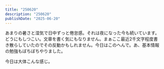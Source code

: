 ```yaml
---
title: "250620"
description: "250620"
publishDate: "2025-06-20"
---
```


あまりの暑さと湿気で日中ずっと倦怠感。それは夜になった今も続いています。どうにもしつこい。文章を書く気にもなりません。まぁここ最近2千文字程度書き散らしていたのでその反動かもしれません。今日はこのへんで。あ、基本情報の勉強もぼちぼちやりました。

今日は大体こんな感じ。